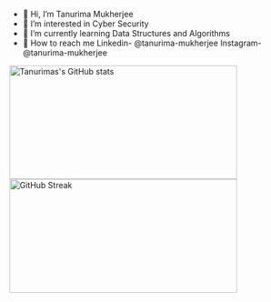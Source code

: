 - 👋 Hi, I’m Tanurima Mukherjee
- 👀 I’m interested in Cyber Security
- 🌱 I’m currently learning Data Structures and Algorithms
- 💞️ How to reach me Linkedin- @tanurima-mukherjee 
                     Instagram- @tanurima-mukherjee
  

<!---
tanurima-mukherjee/tanurima-mukherjee is a ✨ special ✨ repository because its `README.md` (this file) appears on your GitHub profile.
You can click the Preview link to take a look at your changes.
--->
<!--- [![Tanurima's GitHub stats](https://github-readme-stats.vercel.app/api?username=tanurima-mukherjee&show_icons=true&theme=dark&title_color=39FF14&text_color=2C9D39)](https://github.com/souviksenapati/github-readme-stats)[![GitHub Streak](https://streak-stats.demolab.com/?user=tanurima-mukherjee&theme=chartreuse-dark)](https://git.io/streak-stats)--->
<a href="https://github.com/tanurima-mukherjee/github-readme-stats">
  <img src="https://github-readme-stats.vercel.app/api?username=tanurima-mukherjee&show_icons=true&theme=dark&title_color=39FF14&text_color=2C9D39" alt="Tanurimas's GitHub stats" height="200" width="400">
</a>
<a href="https://git.io/streak-stats">
  <img src="https://streak-stats.demolab.com/?user=tanurima-mukherjee&theme=chartreuse-dark" alt="GitHub Streak" height="200" width="400">
</a>

